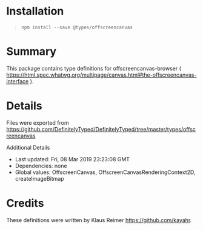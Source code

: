 # Installation
> `npm install --save @types/offscreencanvas`

# Summary
This package contains type definitions for offscreencanvas-browser ( https://html.spec.whatwg.org/multipage/canvas.html#the-offscreencanvas-interface ).

# Details
Files were exported from https://github.com/DefinitelyTyped/DefinitelyTyped/tree/master/types/offscreencanvas

Additional Details
 * Last updated: Fri, 08 Mar 2019 23:23:08 GMT
 * Dependencies: none
 * Global values: OffscreenCanvas, OffscreenCanvasRenderingContext2D, createImageBitmap

# Credits
These definitions were written by Klaus Reimer <https://github.com/kayahr>.
